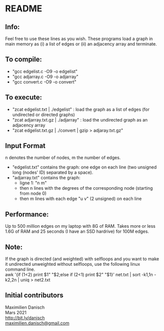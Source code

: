 # README

## Info:

Feel free to use these lines as you wish. These programs load a graph in main memory as (i) a list of edges or (ii) an adjacency array and terminate.

## To compile:

- "gcc edgelist.c -O9 -o edgelist"
- "gcc adjarray.c -O9 -o adjarray"
- "gcc convert.c -O9 -o convert"


## To execute:

- "zcat edgelist.txt | ./edgelist" : load the graph as a list of edges (for undirected or directed graphs)
- "zcat adjarray.txt.gz | ./adjarray" : load the undirected graph as an adjacency array
- "zcat edgelist.txt.gz | ./convert | gzip > adjaray.txt.gz"

## Input Format

n denotes the number of nodes, m the number of edges.

- "edgelist.txt" contains the graph: one edge on each line (two unsigned long (nodes' ID) separated by a space).
- "adjarray.txt" contains the graph: 
  - ligne 1: "n m"
  - then n lines with the degrees of the corresponding node (starting from node 0)
  - then m lines with each edge "u v" (2 unsigned) on each line

## Performance:

Up to 500 million edges on my laptop with 8G of RAM. Takes more or less 1.6G of RAM and 25 seconds (I have an SSD hardrive) for 100M edges.

## Note:

If the graph is directed (and weighted) with selfloops and you want to make it undirected unweighted without selfloops, use the following linux command line.  
awk '{if ($1<$2) print $1" "$2;else if ($2<$1) print $2" "$1}' net.txt | sort -k1,1n -k2,2n | uniq > net2.txt

## Initial contributors

Maximilien Danisch  
Mars 2021  
http://bit.ly/danisch  
maximilien.danisch@gmail.com

